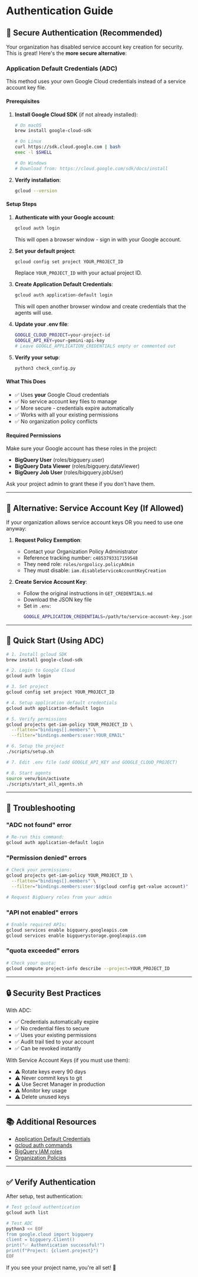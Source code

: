 # Authentication Guide

## 🔐 Secure Authentication (Recommended)

Your organization has disabled service account key creation for security. This is great! Here's the **more secure alternative**:

### Application Default Credentials (ADC)

This method uses your own Google Cloud credentials instead of a service account key file.

#### Prerequisites

1. **Install Google Cloud SDK** (if not already installed):
   ```bash
   # On macOS
   brew install google-cloud-sdk
   
   # On Linux
   curl https://sdk.cloud.google.com | bash
   exec -l $SHELL
   
   # On Windows
   # Download from: https://cloud.google.com/sdk/docs/install
   ```

2. **Verify installation**:
   ```bash
   gcloud --version
   ```

#### Setup Steps

1. **Authenticate with your Google account**:
   ```bash
   gcloud auth login
   ```
   This will open a browser window - sign in with your Google account.

2. **Set your default project**:
   ```bash
   gcloud config set project YOUR_PROJECT_ID
   ```
   Replace `YOUR_PROJECT_ID` with your actual project ID.

3. **Create Application Default Credentials**:
   ```bash
   gcloud auth application-default login
   ```
   This will open another browser window and create credentials that the agents will use.

4. **Update your .env file**:
   ```bash
   GOOGLE_CLOUD_PROJECT=your-project-id
   GOOGLE_API_KEY=your-gemini-api-key
   # Leave GOOGLE_APPLICATION_CREDENTIALS empty or commented out
   ```

5. **Verify your setup**:
   ```bash
   python3 check_config.py
   ```

#### What This Does

- ✅ Uses **your** Google Cloud credentials
- ✅ No service account key files to manage
- ✅ More secure - credentials expire automatically
- ✅ Works with all your existing permissions
- ✅ No organization policy conflicts

#### Required Permissions

Make sure your Google account has these roles in the project:
- **BigQuery User** (roles/bigquery.user)
- **BigQuery Data Viewer** (roles/bigquery.dataViewer)
- **BigQuery Job User** (roles/bigquery.jobUser)

Ask your project admin to grant these if you don't have them.

---

## 🔑 Alternative: Service Account Key (If Allowed)

If your organization allows service account keys OR you need to use one anyway:

1. **Request Policy Exemption**:
   - Contact your Organization Policy Administrator
   - Reference tracking number: `c4853793317159548`
   - They need role: `roles/orgpolicy.policyAdmin`
   - They must disable: `iam.disableServiceAccountKeyCreation`

2. **Create Service Account Key**:
   - Follow the original instructions in `GET_CREDENTIALS.md`
   - Download the JSON key file
   - Set in `.env`:
     ```bash
     GOOGLE_APPLICATION_CREDENTIALS=/path/to/service-account-key.json
     ```

---

## 🚀 Quick Start (Using ADC)

```bash
# 1. Install gcloud SDK
brew install google-cloud-sdk

# 2. Login to Google Cloud
gcloud auth login

# 3. Set project
gcloud config set project YOUR_PROJECT_ID

# 4. Setup application default credentials
gcloud auth application-default login

# 5. Verify permissions
gcloud projects get-iam-policy YOUR_PROJECT_ID \
  --flatten="bindings[].members" \
  --filter="bindings.members:user:YOUR_EMAIL"

# 6. Setup the project
./scripts/setup.sh

# 7. Edit .env file (add GOOGLE_API_KEY and GOOGLE_CLOUD_PROJECT)

# 8. Start agents
source venv/bin/activate
./scripts/start_all_agents.sh
```

---

## 🐛 Troubleshooting

### "ADC not found" error
```bash
# Re-run this command:
gcloud auth application-default login
```

### "Permission denied" errors
```bash
# Check your permissions:
gcloud projects get-iam-policy YOUR_PROJECT_ID \
  --flatten="bindings[].members" \
  --filter="bindings.members:user:$(gcloud config get-value account)"

# Request BigQuery roles from your admin
```

### "API not enabled" errors
```bash
# Enable required APIs:
gcloud services enable bigquery.googleapis.com
gcloud services enable bigquerystorage.googleapis.com
```

### "quota exceeded" errors
```bash
# Check your quota:
gcloud compute project-info describe --project=YOUR_PROJECT_ID
```

---

## 🔒 Security Best Practices

With ADC:
- ✅ Credentials automatically expire
- ✅ No credential files to secure
- ✅ Uses your existing permissions
- ✅ Audit trail tied to your account
- ✅ Can be revoked instantly

With Service Account Keys (if you must use them):
- ⚠️ Rotate keys every 90 days
- ⚠️ Never commit keys to git
- ⚠️ Use Secret Manager in production
- ⚠️ Monitor key usage
- ⚠️ Delete unused keys

---

## 📚 Additional Resources

- [Application Default Credentials](https://cloud.google.com/docs/authentication/application-default-credentials)
- [gcloud auth commands](https://cloud.google.com/sdk/gcloud/reference/auth)
- [BigQuery IAM roles](https://cloud.google.com/bigquery/docs/access-control)
- [Organization Policies](https://cloud.google.com/resource-manager/docs/organization-policy/overview)

---

## ✅ Verify Authentication

After setup, test authentication:

```bash
# Test gcloud authentication
gcloud auth list

# Test ADC
python3 << EOF
from google.cloud import bigquery
client = bigquery.Client()
print("✅ Authentication successful!")
print(f"Project: {client.project}")
EOF
```

If you see your project name, you're all set! 🎉

